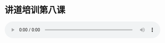 # 讲道培训第八课

<audio style="width: 100%;" preload="false" controls controlslist="nodownload"><source src="//cdn.simai.ml/audio/mp3/old/26051.mp3" type="audio/mpeg">Your browser does not support the audio element.</audio>


